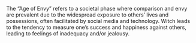 The “Age of Envy” refers to a societal phase where comparison and envy are prevalent due to the widespread exposure to others’ lives and possessions, often facilitated by social media and technology. Witch leads to the tendency to measure one’s success and happiness against others, leading to feelings of inadequacy and/or jealousy.